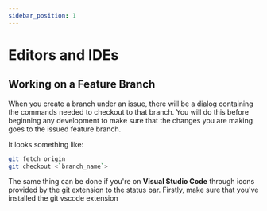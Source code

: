 ```yaml
---
sidebar_position: 1
---
```


# Editors and IDEs


## Working on a Feature Branch

When you create a branch under an issue, there will be a dialog containing the commands needed to checkout to that branch. You will do this before beginning any development to make sure that the changes you are making goes to the issued feature branch.

It looks something like:

```bash
git fetch origin
git checkout <`branch_name`>
```

The same thing can be done if you're on **Visual Studio Code** through icons provided by the git extension to the status bar. Firstly, make sure that you've installed the git vscode extension
